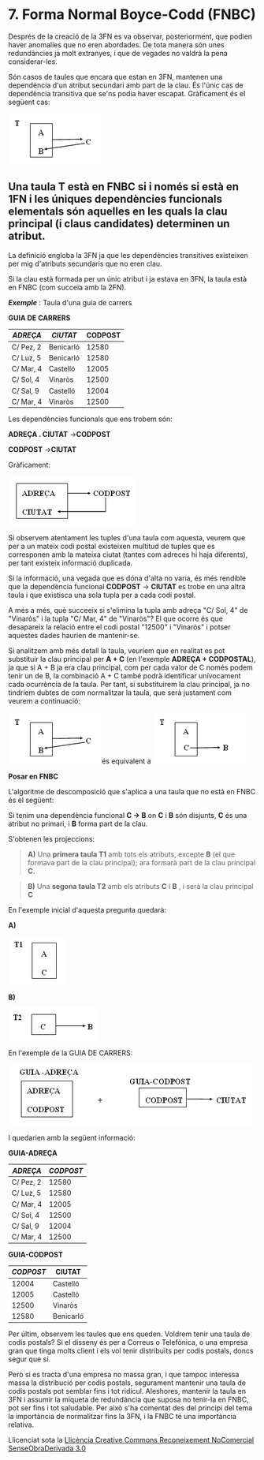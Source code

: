 # 7. Forma Normal Boyce-Codd (FNBC)



Després de la creació de la 3FN es va observar, posteriorment, que podien
haver anomalies que no eren abordades. De tota manera són unes redundàncies ja
molt extranyes, i que de vegades no valdrà la pena considerar-les.  

Són casos de taules que encara que estan en 3FN, mantenen una dependència d'un
atribut secundari amb part de la clau. És l'únic cas de dependència transitiva
que se'ns podia haver escapat. Gràficament és el següent cas:

![](T4_7_1.png)



**Una taula T està en FNBC si i només si està en 1FN i les úniques
dependències funcionals elementals són aquelles en les quals la clau principal
(i claus candidates) determinen un atribut.**  
---  
  


La definició engloba la 3FN ja que les dependències transitives existeixen per
mig d'atributs secundaris que no eren clau.

Si la clau està formada per un únic atribut i ja estava en 3FN, la taula està
en FNBC (com succeïa amb la 2FN).

_**Exemple**_ : Taula d'una guia de carrers

**GUIA DE CARRERS**

**_ADREÇA_** |  **_CIUTAT_** |  **CODPOST**  
---|---|---  
C/ Pez, 2  |  Benicarló  |  12580   
C/ Luz, 5  |  Benicarló  |  12580   
C/ Mar, 4  |  Castelló  |  12005   
C/ Sol, 4  |  Vinaròs  |  12500   
C/ Sal, 9  |  Castelló  |  12004   
C/ Mar, 4  |  Vinaròs  |  12500   
  
Les dependències funcionals que ens trobem són:

**ADREÇA . CIUTAT** →**CODPOST**

**CODPOST** →**CIUTAT**

Gràficament:



![](T4_7_2.png)

Si observem atentament les tuples d'una taula com aquesta, veurem que per a un
mateix codi postal existeixen multitud de tuples que es corresponen amb la
mateixa ciutat (tantes com adreces hi haja diferents), per tant existeix
informació duplicada.



Si la informació, una vegada que es dóna d'alta no varia, és més rendible que
la dependència funcional **CODPOST** → **CIUTAT** es trobe en una altra taula
i que existisca una sola tupla per a cada codi postal.

A més a més, què succeeix si s'elimina la tupla amb adreça "C/ Sol, 4" de
"Vinaròs" i la tupla "C/ Mar, 4" de "Vinaròs"? El que ocorre és que desapareix
la relació entre el codi postal "12500" i "Vinaròs" i potser aquestes dades
haurien de mantenir-se.



Si analitzem amb més detall la taula, veuríem que en realitat es pot
substituir la clau principal per **A + C** (en l'exemple **ADREÇA +
CODPOSTAL**), ja que si A + B ja era clau principal, com per cada valor de C
només podem tenir un de B, la combinació A + C també podrà identificar
unívocament cada ocurrència de la taula. Per tant, si substituirem la clau
principal, ja no tindríem dubtes de com normalitzar la taula, que serà
justament com veurem a continuació:

![](T4_7_1.png)  és equivalent a   ![](T4_7_1_5.png)  
  


**Posar en FNBC**

L'algoritme de descomposició que s'aplica a una taula que no està en FNBC és
el següent:

Si tenim una dependència funcional **C → B** on **C** i **B** són disjunts,
**C** és una atribut no primari, i **B** forma part de la clau.

S'obtenen les projeccions:

> **A)** Una **primera taula T1** amb tots els atributs, excepte **B** (el que
> formava part de la clau principal); ara formarà part de la clau principal
> **C**.

> **B)** Una **segona taula T2** amb els atributs **C** i **B** , i serà la
> clau principal **C**

En l'exemple inicial d'aquesta pregunta quedarà:

**A)**  

  ![](T4_7_3.png)  


**B)** 

  ![](T4_7_4.png)  
  
En l'exemple de la GUIA DE CARRERS:

![](T4_7_5.png)

I quedarien amb la següent informació:

**GUIA-ADREÇA**

| **_ADREÇA_** |  **_CODPOST_**  
---|---  
C/ Pez, 2  |  12580   
C/ Luz, 5  |  12580   
C/ Mar, 4  |  12005   
C/ Sol, 4  |  12500   
C/ Sal, 9  |  12004   
C/ Mar, 4  |  12500     

**GUIA-CODPOST**

| **_CODPOST_** |  **CIUTAT**  
---|---  
12004  |  Castelló   
12005  |  Castelló   
12500  |  Vinaròs   
12580  |  Benicarló   
  


Per últim, observem les taules que ens queden. Voldrem tenir una taula de
codis postals? Si el disseny és per a Correus o Telefònica, o una empresa gran
que tinga molts client i els vol tenir distribuïts per codis postals, doncs
segur que sí.

Però si es tracta d'una empresa no massa gran, i que tampoc interessa massa la
distribució per codis postals, segurament mantenir una taula de codis postals
pot semblar fins i tot ridícul. Aleshores, mantenir la taula en 3FN i assumir
la miqueta de redundància que suposa no tenir-la en FNBC, pot ser fins i tot
saludable. Per això s'ha comentat des del principi del tema la importància de
normalitzar fins la 3FN, i la FNBC té una importància relativa.



Llicenciat sota la  [Llicència Creative Commons Reconeixement NoComercial
SenseObraDerivada 3.0](http://creativecommons.org/licenses/by-nc-nd/3.0/)

